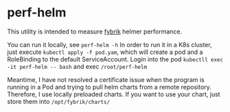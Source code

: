 # perf-helm

This utility is intended to measure [fybrik](https://github.com/fybrik/fybrik) helmer performance.

You can run it locally, see `perf-helm -h` 
In order to run it in a K8s cluster, just execute `kubectl apply -f pod.yam`, which will create a pod and a RoleBinding to the default ServiceAccount. 
Login into the pod `kubectll exec -it perf-helm -- bash` and exec `/root/perf-helm` 

Meantime, I have not resolved a certificate issue when the program is running in a Pod and trying to pull helm charts from a remote repository.
Therefore, I use locally preloaded charts. If you want to use your chart, just store them into `/opt/fybrik/charts/`
